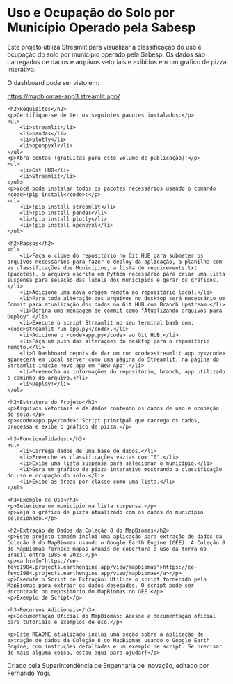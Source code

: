 <html lang="pt-BR">
<head>
    <meta charset="UTF-8">
    <title>Uso e Ocupação do Solo conforme Classificação Mapbiomas - Coleção 8.0 nos Município Operado pela Sabesp</title>
</head>
<body>
    <h1>Uso e Ocupação do Solo por Município Operado pela Sabesp</h1>
    <p>Este projeto utiliza Streamlit para visualizar a classificação do uso e ocupação do solo por município operado pela Sabesp. Os dados são carregados de dados e arquivos vetoriais e exibidos em um gráfico de pizza interativo.</p>
    <p>O dashboard pode ser visto em:</p>
    <p><a href="https://mapbiomas-app3.streamlit.app/">https://mapbiomas-app3.streamlit.app/</a></p>

    <h2>Requisitos</h2>
    <p>Certifique-se de ter os seguintes pacotes instalados:</p>
    <ul>
        <li>streamlit</li>
        <li>pandas</li>
        <li>plotly</li>
        <li>openpyxl</li>
    </ul>
    <p>Abra contas (gratuitas para este volume de publicação):</p>
    <ul>
        <li>Git HUB</li>
        <li>Streamlit</li>
    </ul>
    <p>Você pode instalar todos os pacotes necessários usando o comando <code>!pip install</code>:</p>
    <ul>
        <li>!pip install streamlit</li>
        <li>!pip install pandas</li>
        <li>!pip install plotly</li>
        <li>!pip install openpyxl</li>
    </ul>

    <h2>Passos</h2>
    <ol>
        <li>Faça o clone do repositório no Git HUB para submeter os arquivos necessários para fazer o deploy da aplicação, a planilha com as classificações dos Municípios, a lista de requirements.txt (pacotes), o arquivo escrito em Python necessário para criar uma lista suspensa para seleção das labels dos municípios e gerar os gráficos.</li>
        <li>Adicione uma nova origem remota ao repositório local.</li>
        <li>Para toda alteração dos arquivos no desktop será necessário um Commit para atualização dos dados no Git HUB com Branch Upstream.</li>
        <li>Defina uma mensagem de commit como "Atualizando arquivos para Deploy".</li>
        <li>Execute o script Streamlit no seu terminal bash com: <code>streamlit run app.py</code>.</li>
        <li>Adicione o <code>app.py</code> ao Git HUB.</li>
        <li>Faça um push das alterações do desktop para o repositório remoto.</li>
        <li>O Dashboard depois de dar um run <code>streamlit app.py</code> aparecerá em local server como uma página do Streamlit, na página do Streamlit inicie novo app em "New App".</li>
        <li>Preeencha as informações do repositório, branch, app utilizado e caminho do arquivo.</li>
        <li>Deploy!</li>
    </ol>

    <h2>Estrutura do Projeto</h2>
    <p>Arquivos vetoriais e de dados contendo os dados de uso e ocupação do solo.</p>
    <p><code>app.py</code>: Script principal que carrega os dados, processa e exibe o gráfico de pizza.</p>

    <h3>Funcionalidades:</h3>
    <ul>
        <li>Carrega dados de uma base de dados.</li>
        <li>Preenche as classificações vazias com "0".</li>
        <li>Exibe uma lista suspensa para selecionar o município.</li>
        <li>Gera um gráfico de pizza interativo mostrando a classificação do uso e ocupação do solo.</li>
        <li>Exibe as áreas por classe como uma lista.</li>
    </ul>

    <h3>Exemplo de Uso</h3>
    <p>Selecione um município na lista suspensa.</p>
    <p>Veja o gráfico de pizza atualizado com os dados do município selecionado.</p>

    <h2>Extração de Dados da Coleção 8 do MapBiomas</h2>
    <p>Este projeto também inclui uma aplicação para extração de dados da Coleção 8 do MapBiomas usando o Google Earth Engine (GEE). A Coleção 8 do MapBiomas fornece mapas anuais de cobertura e uso da terra no Brasil entre 1985 e 2023.</p>
    <p><a href="https://ee-feyo1984.projects.earthengine.app/view/mapbiomas">https://ee-feyo1984.projects.earthengine.app/view/mapbiomas</a></p>
    <p>Execute o Script de Extração: Utilize o script fornecido pelo MapBiomas para extrair os dados desejados. O script pode ser encontrado no repositório do MapBiomas no GEE.</p>
    <p>Exemplo de Script</p>

    <h3>Recursos Adicionais</h3>
    <p>Documentação Oficial do MapBiomas: Acesse a documentação oficial para tutoriais e exemplos de uso.</p>

    <p>Este README atualizado inclui uma seção sobre a aplicação de extração de dados da Coleção 8 do MapBiomas usando o Google Earth Engine, com instruções detalhadas e um exemplo de script. Se precisar de mais alguma coisa, estou aqui para ajudar!</p>

<p>Criado pela Superintendência de Engenharia de Inovação, editado por Fernando Yogi.<p>

</body>
</html>
